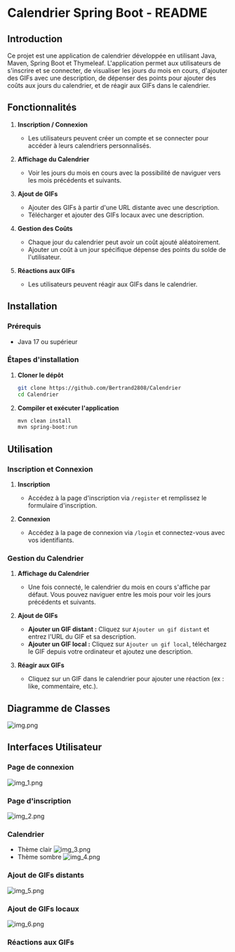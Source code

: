 # Calendrier Spring Boot - README

## Introduction
Ce projet est une application de calendrier développée en utilisant Java, Maven, Spring Boot et Thymeleaf. L'application permet aux utilisateurs de s'inscrire et se connecter, de visualiser les jours du mois en cours, d'ajouter des GIFs avec une description, de dépenser des points pour ajouter des coûts aux jours du calendrier, et de réagir aux GIFs dans le calendrier.

## Fonctionnalités

1. **Inscription / Connexion**
    - Les utilisateurs peuvent créer un compte et se connecter pour accéder à leurs calendriers personnalisés.

2. **Affichage du Calendrier**
    - Voir les jours du mois en cours avec la possibilité de naviguer vers les mois précédents et suivants.

3. **Ajout de GIFs**
    - Ajouter des GIFs à partir d'une URL distante avec une description.
    - Télécharger et ajouter des GIFs locaux avec une description.

4. **Gestion des Coûts**
    - Chaque jour du calendrier peut avoir un coût ajouté aléatoirement.
    - Ajouter un coût à un jour spécifique dépense des points du solde de l'utilisateur.

5. **Réactions aux GIFs**
    - Les utilisateurs peuvent réagir aux GIFs dans le calendrier.

## Installation

### Prérequis

- Java 17 ou supérieur

### Étapes d'installation

1. **Cloner le dépôt**

   ```bash
   git clone https://github.com/Bertrand2808/Calendrier
   cd Calendrier
   ```

2. **Compiler et exécuter l'application**

   ```bash
   mvn clean install
   mvn spring-boot:run
   ```

## Utilisation

### Inscription et Connexion

1. **Inscription**
    - Accédez à la page d'inscription via `/register` et remplissez le formulaire d'inscription.

2. **Connexion**
    - Accédez à la page de connexion via `/login` et connectez-vous avec vos identifiants.

### Gestion du Calendrier

1. **Affichage du Calendrier**
    - Une fois connecté, le calendrier du mois en cours s'affiche par défaut. Vous pouvez naviguer entre les mois pour voir les jours précédents et suivants.

2. **Ajout de GIFs**
    - **Ajouter un GIF distant :** Cliquez sur `Ajouter un gif distant` et entrez l'URL du GIF et sa description.
    - **Ajouter un GIF local :** Cliquez sur `Ajouter un gif local`, téléchargez le GIF depuis votre ordinateur et ajoutez une description.

3. **Réagir aux GIFs**
    - Cliquez sur un GIF dans le calendrier pour ajouter une réaction (ex : like, commentaire, etc.).

## Diagramme de Classes

![img.png](img.png)

## Interfaces Utilisateur 

### Page de connexion 

![img_1.png](img_1.png)

### Page d'inscription

![img_2.png](img_2.png)

### Calendrier
- Thème clair
![img_3.png](img_3.png)
- Thème sombre
![img_4.png](img_4.png)

### Ajout de GIFs distants

![img_5.png](img_5.png)

### Ajout de GIFs locaux

![img_6.png](img_6.png)

### Réactions aux GIFs

